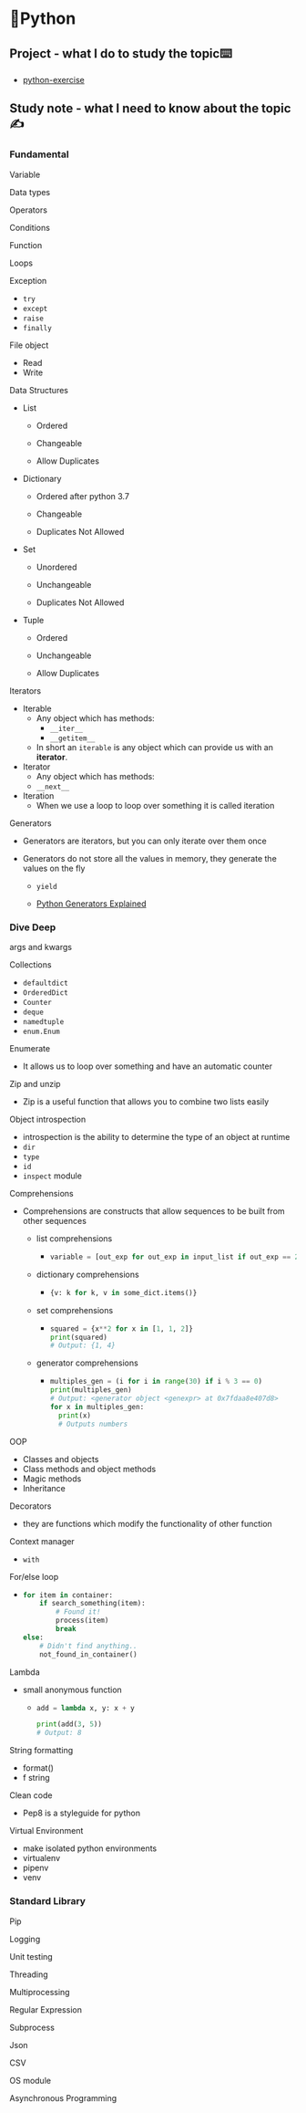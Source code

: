 # 🐍Python

## Project  - what I do to study the topic⌨️

- [python-exercise](https://github.com/erinchocolate/python-exercise)

## Study note  - what I need to know about the topic✍️

### Fundamental

Variable

Data types

Operators

Conditions

Function

Loops

Exception

- `try`
- `except`
- `raise`
- `finally`

File object

- Read
- Write

Data Structures

- List	

  - Ordered

  - Changeable

  - Allow Duplicates


- Dictionary

  - Ordered after python 3.7

  - Changeable

  - Duplicates Not Allowed


- Set

  - Unordered

  - Unchangeable

  - Duplicates Not Allowed


- Tuple

  - Ordered

  - Unchangeable

  - Allow Duplicates

Iterators

- Iterable
  - Any object which has methods:
    - `__iter__`
    - `__getitem__`
  - In short an `iterable` is any object which can provide us with an **iterator**.
- Iterator
  - Any object which has methods:
  - `__next__`
- Iteration
  - When we use a loop to loop over something it is called iteration

Generators

- Generators are iterators, but you can only iterate over them once

- Generators do not store all the values in memory, they generate the values on the fly

  - `yield`

  - [Python Generators Explained](https://www.youtube.com/watch?v=u3T7hmLthUU)

### Dive Deep

args and kwargs

Collections

- `defaultdict`
- `OrderedDict`
- `Counter`
- `deque`
- `namedtuple`
- `enum.Enum`

Enumerate

- It allows us to loop over something and have an automatic counter

Zip and unzip

- Zip is a useful function that allows you to combine two lists easily

Object introspection

- introspection is the ability to determine the type of an object at runtime
- `dir`
- `type`
- `id`
- `inspect` module

Comprehensions

- Comprehensions are constructs that allow sequences to be built from other sequences

  - list comprehensions

    - ```python
      variable = [out_exp for out_exp in input_list if out_exp == 2]
      ```

  - dictionary comprehensions

    - ```python
      {v: k for k, v in some_dict.items()}
      ```

  - set comprehensions

    - ```python
      squared = {x**2 for x in [1, 1, 2]}
      print(squared)
      # Output: {1, 4}
      ```

  - generator comprehensions

    - ```python
      multiples_gen = (i for i in range(30) if i % 3 == 0)
      print(multiples_gen)
      # Output: <generator object <genexpr> at 0x7fdaa8e407d8>
      for x in multiples_gen:	
        print(x)
        # Outputs numbers
      ```

OOP

- Classes and objects
- Class methods and object methods
- Magic methods
- Inheritance

Decorators

- they are functions which modify the functionality of other function

Context manager

- `with`

For/else loop

- ```python
  for item in container:
      if search_something(item):
          # Found it!
          process(item)
          break
  else:
      # Didn't find anything..
      not_found_in_container()
  ```

Lambda 

- small anonymous function

  - ```python
    add = lambda x, y: x + y
    
    print(add(3, 5))
    # Output: 8
    ```

String formatting

- format()
- f string


Clean code

- Pep8 is a styleguide for python

Virtual Environment

- make isolated python environments
- virtualenv
- pipenv
- venv

### Standard Library

Pip

Logging

Unit testing

Threading

Multiprocessing

Regular Expression

Subprocess

Json

CSV 

OS module

Asynchronous Programming
